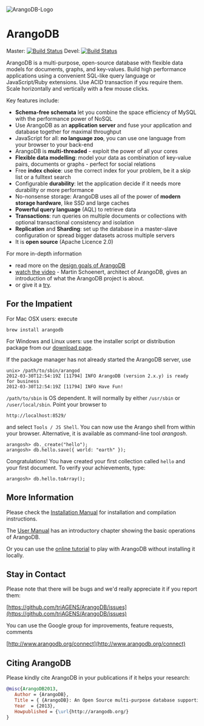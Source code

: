 ![ArangoDB-Logo](https://www.arangodb.org/wp-content/uploads/2012/10/logo_arangodb_transp.png)

ArangoDB
========

Master: [![Build Status](https://secure.travis-ci.org/triAGENS/ArangoDB.png?branch=master)](http://travis-ci.org/triAGENS/ArangoDB)
Devel: [![Build Status](https://secure.travis-ci.org/triAGENS/ArangoDB.png?branch=devel)](http://travis-ci.org/triAGENS/ArangoDB)

ArangoDB is a multi-purpose, open-source database with flexible data models for documents, graphs, and key-values. Build high performance applications using a convenient SQL-like query language or JavaScript/Ruby extensions. Use ACID transaction if you require them. Scale horizontally and vertically with a few mouse clicks.

Key features include:

* **Schema-free schemata** let you combine the space efficiency of MySQL with the performance power of NoSQL
* Use ArangoDB as an **application server** and fuse your application and database together for maximal throughput
* JavaScript for all: **no language zoo**, you can use one language from your browser to your back-end
* ArangoDB is **multi-threaded** - exploit the power of all your cores
* **Flexible data modelling**: model your data as combination of key-value pairs, documents or graphs - perfect for social relations
* Free **index choice**: use the correct index for your problem, be it a skip list or a fulltext search
* Configurable **durability**: let the application decide if it needs more durability or more performance
* No-nonsense storage: ArangoDB uses all of the power of **modern storage hardware**, like SSD and large caches
* **Powerful query language** (AQL) to retrieve data 
* **Transactions**: run queries on multiple documents or collections with optional transactional consistency and isolation
* **Replication** and **Sharding**: set up the database in a master-slave configuration or spread bigger datasets across multiple servers
* It is **open source** (Apache Licence 2.0)

For more in-depth information

* read more on the [design goals of ArangoDB](http://www.arangodb.org/2012/03/07/avocadodbs-design-objectives)
* [watch the video](http://vimeo.com/36411892) - Martin Schoenert, architect of ArangoDB, gives an introduction of what the ArangoDB project is about.
* or give it a [try](http://www.arangodb.org/try).


For the Impatient
-----------------

For Mac OSX users: execute

    brew install arangodb

For Windows and Linux users: use the installer script or distribution package
from our [download page](http://www.arangodb.org/download).

If the package manager has not already started the ArangoDB server, use

    unix> /path/to/sbin/arangod
    2012-03-30T12:54:19Z [11794] INFO ArangoDB (version 2.x.y) is ready for business
    2012-03-30T12:54:19Z [11794] INFO Have Fun!

`/path/to/sbin` is OS dependent. It will normally by either `/usr/sbin` or `/user/local/sbin`. Point your browser to

    http://localhost:8529/

and select `Tools / JS Shell`. You can now use the Arango shell from within your browser. Alternative, it is available as command-line tool _arangosh_.

    arangosh> db._create("hello");
    arangosh> db.hello.save({ world: "earth" });

Congratulations! You have created your first collection called `hello` and your first document. To verify your achievements, type:

    arangosh> db.hello.toArray();


More Information
----------------

Please check the
[Installation Manual](http://www.arangodb.org/manuals/current/InstallManual.html)
for installation and compilation instructions.

The
[User Manual](http://www.arangodb.org/manuals/current/UserManual.html)
has an introductory chapter showing the basic operations of ArangoDB.

Or you can use the 
[online tutorial](http://www.arangodb.org/try)
to play with ArangoDB without installing it locally.


Stay in Contact
---------------

Please note that there will be bugs and we'd really appreciate it if
you report them:

[https://github.com/triAGENS/ArangoDB/issues](https://github.com/triAGENS/ArangoDB/issues)

You can use the Google group for improvements, feature requests, comments 

[http://www.arangodb.org/connect](http://www.arangodb.org/connect)


Citing ArangoDB
---------------
Please kindly cite ArangoDB in your publications if it helps your research:

```bibtex
@misc{ArangoDB2013,
   Author = {ArangoDB},
   Title = { {ArangoDB}: An Open Source multi-purpose database supporting flexible data models for documents, graphs, and key-values.},
   Year  = {2013},
   Howpublished = {\url{http://arangodb.org/}
}
```
